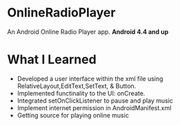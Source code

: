 # OnlineRadioPlayer
An Android Online Radio Player app.
**Android 4.4 and up**

# What I Learned
* Developed a user interface within the xml file using RelativeLayout,EditText,SetText, & Button.
* Implemented functinality to the UI: onCreate.
* Integrated setOnClickListener to pause and play music
* Implement internet permission in AndroidManifest.xml
* Getting source for playing online music
